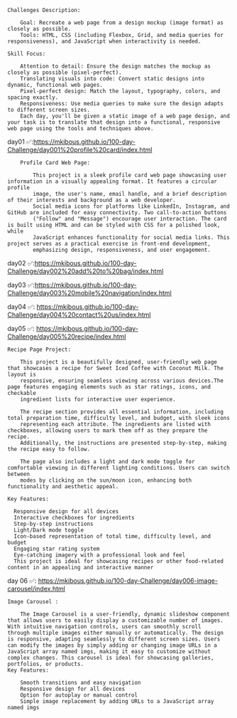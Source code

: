 
    Challenges Description:
    
        Goal: Recreate a web page from a design mockup (image format) as closely as possible.
        Tools: HTML, CSS (including Flexbox, Grid, and media queries for responsiveness), and JavaScript when interactivity is needed.

    Skill Focus:
  
        Attention to detail: Ensure the design matches the mockup as closely as possible (pixel-perfect).
        Translating visuals into code: Convert static designs into dynamic, functional web pages.
        Pixel-perfect design: Match the layout, typography, colors, and spacing exactly.
        Responsiveness: Use media queries to make sure the design adapts to different screen sizes.
        Each day, you'll be given a static image of a web page design, and your task is to translate that design into a functional, responsive web page using the tools and techniques above.

day01 ✅:https://mkibous.github.io/100-day-Challenge/day001%20profile%20card/index.html

        Profile Card Web Page:
        
            This project is a sleek profile card web page showcasing user information in a visually appealing format. It features a circular profile
            image, the user's name, email handle, and a brief description of their interests and background as a web developer.
            Social media icons for platforms like LinkedIn, Instagram, and GitHub are included for easy connectivity. Two call-to-action buttons                    
            ("Follow" and "Message") encourage user interaction. The card is built using HTML and can be styled with CSS for a polished look, while                 
            JavaScript enhances functionality for social media links. This project serves as a practical exercise in front-end development,                         
            emphasizing design, responsiveness, and user engagement.

day02 ✅:https://mkibous.github.io/100-day-Challenge/day002%20add%20to%20bag/index.html

day03 ✅:https://mkibous.github.io/100-day-Challenge/day003%20mobile%20navigation/index.html

day04 ✅: https://mkibous.github.io/100-day-Challenge/day004%20contact%20us/index.html

day05 ✅: https://mkibous.github.io/100-day-Challenge/day005%20recipe/index.html

    Recipe Page Project:

        This project is a beautifully designed, user-friendly web page that showcases a recipe for Sweet Iced Coffee with Coconut Milk. The layout is           
        responsive, ensuring seamless viewing across various devices.The page features engaging elements such as star ratings, icons, and checkable             
        ingredient lists for interactive user experience.
        
        The recipe section provides all essential information, including total preparation time, difficulty level, and budget, with sleek icons                 
        representing each attribute. The ingredients are listed with checkboxes, allowing users to mark them off as they prepare the recipe.                    
        Additionally, the instructions are presented step-by-step, making the recipe easy to follow.
        
        The page also includes a light and dark mode toggle for comfortable viewing in different lighting conditions. Users can switch between                  
        modes by clicking on the sun/moon icon, enhancing both functionality and aesthetic appeal.

    Key Features:

      Responsive design for all devices
      Interactive checkboxes for ingredients
      Step-by-step instructions
      Light/Dark mode toggle
      Icon-based representation of total time, difficulty level, and budget
      Engaging star rating system
      Eye-catching imagery with a professional look and feel
      This project is ideal for showcasing recipes or other food-related content in an appealing and interactive manner

day 06 ✅:  https://mkibous.github.io/100-day-Challenge/day006-image-carousel/index.html

    Image Carousel :

        The Image Carousel is a user-friendly, dynamic slideshow component that allows users to easily display a customizable number of images. With intuitive navigation controls, users can smoothly scroll                through multiple images either manually or automatically. The design is responsive, adapting seamlessly to different screen sizes. Users can modify the images by simply adding or changing image URLs in a             JavaScript array named imgs, making it easy to customize without complex changes. This carousel is ideal for showcasing galleries, portfolios, or products.
    Key Features:

        Smooth transitions and easy navigation
        Responsive design for all devices
        Option for autoplay or manual control
        Simple image replacement by adding URLs to a JavaScript array named imgs 
